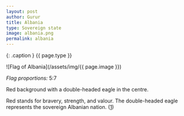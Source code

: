 ```yaml
---
layout: post
author: Gurur
title: Albania
type: Sovereign state
image: albania.png
permalink: albania
---
```

{: .caption }
{{ page.type }}

![Flag of Albania](/assets/img/{{ page.image }})

*Flag proportions:* 5:7

Red background with a double-headed eagle in the centre. 

Red stands for bravery, strength, and valour. The double-headed eagle represents the sovereign Albanian nation. (<span class="source-link">[1](https://en.wikipedia.org/wiki/Flag_of_Albania)</span>)